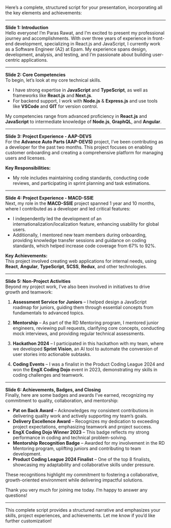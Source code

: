 Here’s a complete, structured script for your presentation, incorporating all the key elements and achievements:

---

**Slide 1: Introduction**  
Hello everyone! I’m Paras Rawat, and I’m excited to present my professional journey and accomplishments. With over three years of experience in front-end development, specializing in React.js and JavaScript, I currently work as a Software Engineer (A2) at Epam. My experience spans design, development, analysis, and testing, and I’m passionate about building user-centric applications.

---

**Slide 2: Core Competencies**  
To begin, let’s look at my core technical skills.

- I have strong expertise in **JavaScript** and **TypeScript**, as well as frameworks like **React.js** and **Next.js**.
- For backend support, I work with **Node.js** & **Express.js** and use tools like **VSCode** and **GIT** for version control.

My competencies range from advanced proficiency in **React.js** and **JavaScript** to intermediate knowledge of **Node.js**, **GraphQL**, and **Angular**.

---

**Slide 3: Project Experience - AAP-DEVS**  
For the **Advance Auto Parts (AAP-DEVS)** project, I’ve been contributing as a developer for the past two months. This project focuses on enabling customer onboarding and creating a comprehensive platform for managing users and licenses.

**Key Responsibilities:**

- My role includes maintaining coding standards, conducting code reviews, and participating in sprint planning and task estimations.

---

**Slide 4: Project Experience - MACD-SSIE**  
Next, my role in the **MACD-SSIE** project spanned 1 year and 10 months, where I contributed as a developer and led critical features:

- I independently led the development of an internationalization/localization feature, enhancing usability for global users.
- Additionally, I mentored new team members during onboarding, providing knowledge transfer sessions and guidance on coding standards, which helped increase code coverage from 67% to 92%.

**Key Achievements:**  
This project involved creating web applications for internal needs, using **React**, **Angular**, **TypeScript**, **SCSS**, **Redux**, and other technologies.

---

**Slide 5: Non-Project Activities**  
Beyond my project work, I’ve also been involved in initiatives to drive growth and teamwork:

1. **Assessment Service for Juniors** – I helped design a JavaScript roadmap for juniors, guiding them through essential concepts from fundamentals to advanced topics.
2. **Mentorship** – As part of the RD Mentoring program, I mentored junior engineers, reviewing pull requests, clarifying core concepts, conducting mock interviews, and providing regular technical assessments.

3. **Hackathon 2024** – I participated in this hackathon with my team, where we developed **Sprint Vision**, an AI tool to automate the conversion of user stories into actionable subtasks.

4. **Coding Events** – I was a finalist in the Product Coding League 2024 and won the **EngX Coding Dojo** event in 2023, demonstrating my skills in coding challenges and teamwork.

---

**Slide 6: Achievements, Badges, and Closing**  
Finally, here are some badges and awards I’ve earned, recognizing my commitment to quality, collaboration, and mentorship:

- **Pat on Back Award** – Acknowledges my consistent contributions in delivering quality work and actively supporting my team’s goals.
- **Delivery Excellence Award** – Recognizes my dedication to exceeding project expectations, emphasizing teamwork and project success.
- **EngX Coding Dojo Winner 2023** – This badge reflects my strong performance in coding and technical problem-solving.
- **Mentorship Recognition Badge** – Awarded for my involvement in the RD Mentoring program, uplifting juniors and contributing to team development.
- **Product Coding League 2024 Finalist** – One of the top 8 finalists, showcasing my adaptability and collaborative skills under pressure.

These recognitions highlight my commitment to fostering a collaborative, growth-oriented environment while delivering impactful solutions.

Thank you very much for joining me today. I’m happy to answer any questions!

---

This complete script provides a structured narrative and emphasizes your skills, project experiences, and achievements. Let me know if you’d like further customization!
